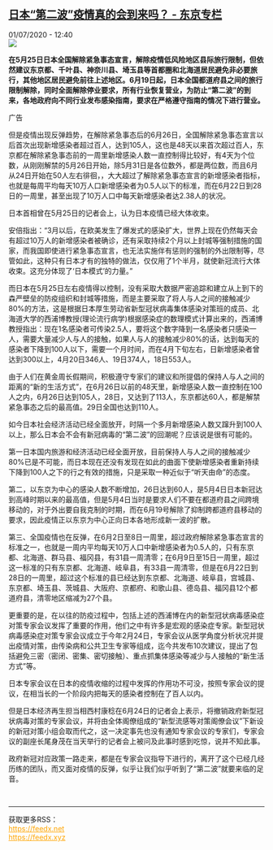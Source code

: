 <!--1593600876000-->
[日本“第二波”疫情真的会到来吗？ - 东京专栏](http://www.rfi.fr//cn/%E4%BA%9A%E6%B4%B2/20200701-%E6%97%A5%E6%9C%AC-%E7%AC%AC%E4%BA%8C%E6%B3%A2-%E7%96%AB%E6%83%85%E7%9C%9F%E7%9A%84%E4%BC%9A%E5%88%B0%E6%9D%A5%E5%90%97)
------

<div>01/07/2020 - 12:40</div><img src="https://s.rfi.fr/media/display/8d373720-45b2-11ea-b55f-005056a917b9/w:310/p:16x9/nicolas_20200202_image_creation_1_reuters_japon_masque.png"><p><strong>在5月25日日本全国解除紧急事态宣言，解除疫情低风险地区县际旅行限制，但依然建议东京都、千叶县、神奈川县、埼玉县等首都圈和北海道居民避免非必要旅行，其他地区居民避免前往上述地区。6月19日起，日本全国都道府县之间的旅行限制解除，同时全面解除停业要求，所有行业恢复营业，为防止“第二波”的到来，各地政府向不同行业发布感染指南，要求在严格遵守指南的情况下进行营业。</strong></p><div class="t-content__body u-clearfix"><div class="m-interstitial"><div class="m-interstitial__ad"><divclass="m-block-ad "data-tms-ad-type="box"data-tms-ad-status="idle"data-tms-ad-pos="1"><div class="m-block-ad__label">广告</div><div class="m-block-ad__content"></div></div></div></div><p>但是疫情出现反弹趋势，在解除紧急事态后的6月26日，全国解除紧急事态宣言以后首次出现新增感染者超过百人，达到105人，这也是48天以来首次超过百人，东京都在解除紧急事态前的一周里新增感染人数一直控制得比较好，有4天为个位数，从刚刚解禁的5月26日开始，除5月31日是各位数外，都是两位数，而且6月从24日开始在50人左右徘徊，，大大超过了解除紧急事态宣言的新增感染者指标，也就是每周平均每天10万人口新增感染者为0.5人以下的标准，而在6月22日到28日的一周里，甚至出现了10万人口中每天新增感染者达2.38人的状况。</p><p>日本首相曾在5月25日的记者会上，认为日本疫情已经大体收束。</p><p>安倍指出：“3月以后，在欧美发生了爆发式的感染扩大，世界上现在仍然每天会有超过10万人的新增感染者被确诊，还有采取持续2个月以上封城等强制措施的国家，而我国即使进行紧急事态宣言，也无法实施伴有惩则的强制的外出限制等，尽管如此，这种只有日本才有的独特的做法，仅仅用了1个半月，就使新冠流行大体收束。这充分体现了‘日本模式’的力量。”</p><p>而日本在5月25日左右疫情得以控制，没有采取大数据严密追踪和建立从上到下的森严壁垒的防疫组织和封城等措施，而是主要采取了将人与人之间的接触减少80%的方法，这是根据日本厚生劳动省新型冠状病毒集体感染对策班的成员、北海道大学的西浦博教授(理论流行病学)根据感染症的数理模式计算出来的，西浦博教授指出：现在1名感染者可传染2.5人，要将这个数字降到一名感染者只感染一人，需要大量减少人与人的接触，如果人与人的接触减少80%的话，达到每天的感染者下降到100人以下，需要一个月时间，而在4月下旬左右，日新增感染者曾达到300以上，4月20日346人、19日374人，18日553人。</p><p>由于人们在黄金周长假期间，积极遵守专家们的建议和所提倡的保持人与人之间的距离的“新的生活方式”，在6月26日以前的48天里，新增感染人数一直控制在100人之内，6月26日达到105人，28日，又达到了113人，东京都达60人，都是解禁紧急事态之后的最高值。29日全国也达到110人。</p><p>如今日本社会经济活动已经全面放开，时隔一个多月新增感染人数又蹿升到100人以上，那么日本会不会有新冠病毒的“第二波”的回潮呢？应该说是很有可能的。</p><p>第一日本国内旅游和经济活动已经全面开放，目前保持人与人之间的接触减少80%已是不可能，而日本现在还没有发现在如此的曲面下使新增感染者重新持续下降到100人之下的行之有效的措施，只是采取一种近似于“听天由命”的态度。</p><p>第二，以东京为中心的感染人数不断增加，26日达到60人，是5月4日日本新冠达到高峰时期以来的最高值，但是5月4日当时是要求人们不要在都道府县之间跨境移动的，对于外出要自我克制的时期，而在6月19号解除了抑制跨都道府县移动的要求，因此疫情正以东京为中心正向日本各地形成新一波的扩散。</p><p>第三、全国疫情也在反弹，在6月2日至8日一周里，超过政府解除紧急事态宣言的标准之一，也就是一周内平均每天10万人口中新增感染者为0.5人的，只有东京都、北海道、群马县、福冈县，有31县一周清零；在6月9日至15日一周里，超过这一标准的只有东京都、北海道、岐阜县，有33县一周清零，但是在6月22日到28日的一周里，超过这个标准的县已经达到东京都、北海道、岐阜县，宫城县、东京都、埼玉县、茨城县、大阪府、京都府、和歌山县、德岛县、福冈县12个都道府县，清零地区缩减为27个县。</p><p>更重要的是，在以往的防疫过程中，包括上述的西浦博在内的新型冠状病毒感染症对策专家会议发挥了重要的作用，他们之中有许多是宏观的感染症专家。新型冠状病毒感染症对策专家会议成立于今年2月24日，专家会议从医学角度分析状况并提出疫情对策，由传染病和公共卫生专家等组成，迄今共发布10次建议，提出了包括避免三密（密闭、密集、密切接触）、重点抓集体感染等减少与人接触的“新生活方式”等。</p><p>日本专家会议在日本的疫情收缩的过程中发挥的作用功不可没，按照专家会议的提议，在相当长的一个阶段内把每天的感染者控制在了百人以内。</p><p>但是日本经济再生担当相西村康稔在6月24日的记者会上表示，将撤销政府新型冠状病毒对策的专家会议，并将由全体阁僚组成的“新型流感等对策阁僚会议”下新设的新冠对策小组会取而代之，这一决定事先也没有通知专家会议的专家们，专家会议的副座长尾身茂在当天举行的记者会上被问及此事时感到吃惊，说并不知此事。</p><p>政府新冠对应政策一路走来，都是在专家会议指导下进行的，离开了这个已经几经历练的团队，而又面对疫情的反弹，似乎让我们似乎听到了“第二波”就要来临的足音。</p><div class="o-self-promo o-self-promo--nl o-self-promo--hidden" data-selfpromo-newsletter></div><div class="o-self-promo o-self-promo--app o-self-promo--hidden" data-selfpromo-app></div></div><br><hr><div>获取更多RSS：<br><a href="https://feedx.net" style="color:orange" target="_blank">https://feedx.net</a> <br><a href="https://feedx.xyz" style="color:orange" target="_blank">https://feedx.xyz</a><br></div>
